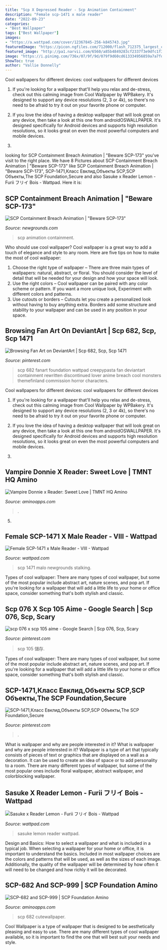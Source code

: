 ```yaml
---
title: "Scp X Depressed Reader - Scp Animation Containment"
description: "Female scp-1471 x male reader"
date: "2022-09-23"
categories:
- "Best Wallpaper"
tags: ["Best Wallpaper"]
images:
- "https://a.wattpad.com/cover/12367845-256-k845743.jpg"
featuredImage: "https://picon.ngfiles.com/712000/flash_712375_largest_crop.png?f1601046107"
featured_image: "http://pa1.narvii.com/6560/a85b4849283cf2337f3e9dfc1f3070fc5697a9ed_00.gif"
image: "https://i.pinimg.com/736x/07/9f/9d/079f9d60cd613334956859a7a7fd64fd.jpg"
ShowToc: true
author: "Vallie Donnelly"
---
```



Cool wallpapers for different devices:
cool wallpapers for different devices 

1. If you're looking for a wallpaper that'll help you relax and de-stress, check out this calming image from Cool Wallpaper by WPBakery. It's designed to support any device resolutions (2, 3 or 4k), so there's no need to be afraid to try it out on your favorite phone or computer.

2. If you love the idea of having a desktop wallpaper that will look great on any device, then take a look at this one from androidOSWALLPAPER. It's designed specifically for Android devices and supports high resolution resolutions, so it looks great on even the most powerful computers and mobile devices.

3.

	

		
looking for SCP Containment Breach Animation | &quot;Beware SCP-173&quot; you've visit to the right place. We have 8 Pictures about SCP Containment Breach Animation | &quot;Beware SCP-173&quot; like SCP Containment Breach Animation | &quot;Beware SCP-173&quot;, SCP-1471,Класс Евклид,Объекты SCP,SCP Объекты,The SCP Foundation,Secure and also Sasuke x Reader Lemon - Furii フリイ Bois - Wattpad. Here it is:
		
    
## SCP Containment Breach Animation | &quot;Beware SCP-173&quot;

<img loading=lazy src="https://picon.ngfiles.com/712000/flash_712375_largest_crop.png?f1601046107" onerror="this.onerror=null;this.src='https://tse2.mm.bing.net/th?id=OIP.6Zpz2sVKBBqVXvWdwuoccgHaEw&amp;pid=15.1';" alt="SCP Containment Breach Animation | &quot;Beware SCP-173&quot;">

_Source: newgrounds.com_

>scp animation containment. 

	

Who should use cool wallpaper?
Cool wallpaper is a great way to add a touch of elegance and style to any room. Here are five tips on how to make the most of cool wallpaper: 
1) Choose the right type of wallpaper – There are three main types of wallpapers: natural, abstract, or floral. You should consider the level of detail that will be needed for your design and how your space will look. 
2) Use the right colors – Cool wallpaper can be paired with any color scheme or pattern. If you want a more unique look, Experiment with different colors and patterns. 
3) Use cutouts or borders – Cutouts let you create a personalized look without having to buy anything extra. Borders add some structure and stability to your wallpaper and can be used in any position in your space.

    
## Browsing Fan Art On DeviantArt | Scp 682, Scp, Scp 1471

<img loading=lazy src="https://i.pinimg.com/736x/2f/1c/c1/2f1cc100451bf494315d7cd46b13727b--fanart-foundation.jpg" onerror="this.onerror=null;this.src='https://tse4.mm.bing.net/th?id=OIP.siB0lXxnt_eG-M_APwmMwwHaFj&amp;pid=15.1';" alt="Browsing Fan Art on DeviantArt | Scp 682, Scp, Scp 1471">

_Source: pinterest.com_

>scp 682 fanart foundation wattpad creepypasta fan deviantart containment rewritten discontinued lover anime breach cool monsters themefinland commission horror characters. 

	

Cool wallpapers for different devices:
cool wallpapers for different devices 

1. If you're looking for a wallpaper that'll help you relax and de-stress, check out this calming image from Cool Wallpaper by WPBakery. It's designed to support any device resolutions (2, 3 or 4k), so there's no need to be afraid to try it out on your favorite phone or computer.

2. If you love the idea of having a desktop wallpaper that will look great on any device, then take a look at this one from androidOSWALLPAPER. It's designed specifically for Android devices and supports high resolution resolutions, so it looks great on even the most powerful computers and mobile devices.

3.

    
## Vampire Donnie X Reader: Sweet Love | TMNT HQ Amino

<img loading=lazy src="http://pa1.narvii.com/6560/a85b4849283cf2337f3e9dfc1f3070fc5697a9ed_00.gif" onerror="this.onerror=null;this.src='https://tse1.mm.bing.net/th?id=OIP.pTM1635yXYhCta-Ys0DziAAAAA&amp;pid=15.1';" alt="Vampire Donnie x Reader: Sweet Love | TMNT HQ Amino">

_Source: aminoapps.com_

>. 

	

5.

    
## Female SCP-1471 X Male Reader - VIII - Wattpad

<img loading=lazy src="https://img.wattpad.com/cover/124660072-256-k777954.jpg" onerror="this.onerror=null;this.src='https://tse3.mm.bing.net/th?id=OIP.3AWebjp_WrIxLhjEcuw8eQAAAA&amp;pid=15.1';" alt="Female SCP-1471 x Male Reader - VIII - Wattpad">

_Source: wattpad.com_

>scp 1471 malo newgrounds stalking. 

	

Types of cool wallpaper:
There are many types of cool wallpaper, but some of the most popular include abstract art, nature scenes, and pop art. If you're looking for a wallpaper that will add a little life to your home or office space, consider something that's both stylish and classic.

    
## Scp 076 X Scp 105 Aime - Google Search | Scp 076, Scp, Scary

<img loading=lazy src="https://i.pinimg.com/736x/35/4d/2d/354d2d53acbc7fa92355eb00cb5a02c6.jpg" onerror="this.onerror=null;this.src='https://tse3.mm.bing.net/th?id=OIP.OtCLQzB-87FuWiCcSPIUSAHaHa&amp;pid=15.1';" alt="scp 076 x scp 105 aime - Google Search | Scp 076, Scp, Scary">

_Source: pinterest.com_

>scp 105 儲存. 

	

Types of cool wallpaper:
There are many types of cool wallpaper, but some of the most popular include abstract art, nature scenes, and pop art. If you're looking for a wallpaper that will add a little life to your home or office space, consider something that's both stylish and classic.

    
## SCP-1471,Класс Евклид,Объекты SCP,SCP Объекты,The SCP Foundation,Secure

<img loading=lazy src="https://i.pinimg.com/736x/07/9f/9d/079f9d60cd613334956859a7a7fd64fd.jpg" onerror="this.onerror=null;this.src='https://tse4.mm.bing.net/th?id=OIP.-cVqJYxTgmw_60TD5oKCLAHaJ4&amp;pid=15.1';" alt="SCP-1471,Класс Евклид,Объекты SCP,SCP Объекты,The SCP Foundation,Secure">

_Source: pinterest.com_

>. 

	

What is wallpaper and why are people interested in it?
What is wallpaper and why are people interested in it?
Wallpaper is a type of art that typically consists of pieces of text or graphics that are displayed on a wall as a decoration. It can be used to create an idea of space or to add personality to a room. There are many different types of wallpaper, but some of the most popular ones include floral wallpaper, abstract wallpaper, and colorblocking wallpaper.

    
## Sasuke X Reader Lemon - Furii フリイ Bois - Wattpad

<img loading=lazy src="https://a.wattpad.com/cover/12367845-256-k845743.jpg" onerror="this.onerror=null;this.src='https://tse3.mm.bing.net/th?id=OIP.MjGXSC_3uxTVUXNATaVGDQAAAA&amp;pid=15.1';" alt="Sasuke x Reader Lemon - Furii フリイ Bois - Wattpad">

_Source: wattpad.com_

>sasuke lemon reader wattpad. 

	

Design and Basics: How to select a wallpaper and what is included in a typical job.
When selecting a wallpaper for your home or office, it is important to understand the basics. Included in most wallpaper choices are the colors and patterns that will be used, as well as the sizes of each image. Additionally, the quality of the wallpaper will be determined by how often it will need to be changed and how richly it will be decorated.

    
## SCP-682 And SCP-999 | SCP Foundation Amino

<img loading=lazy src="http://pm1.narvii.com/6851/e9fec003b30bc76a39438fad4a00b8e91d3917b8v2_00.jpg" onerror="this.onerror=null;this.src='https://tse4.mm.bing.net/th?id=OIP.JTOpNbWR35ZBWTy8tgJkCwHaE7&amp;pid=15.1';" alt="SCP-682 and SCP-999 | SCP Foundation Amino">

_Source: aminoapps.com_

>scp 682 cutewallpaper. 

	

Cool Wallpaper is a type of wallpaper that is designed to be aesthetically pleasing and easy to use. There are many different types of cool wallpaper available, so it is important to find the one that will best suit your needs and style.

